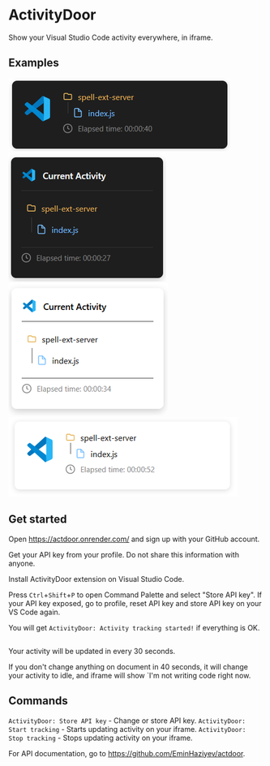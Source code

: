 # ActivityDoor

Show your Visual Studio Code activity everywhere, in iframe.

## Examples

![](https://github.com/EminHaziyev/actdoor/blob/main/public/dark1.png?raw=true)
![](https://github.com/EminHaziyev/actdoor/blob/main/public/dark2.png?raw=true)
![](https://github.com/EminHaziyev/actdoor/blob/main/public/light2.png?raw=true)
![](https://github.com/EminHaziyev/actdoor/blob/main/public/light1.png?raw=true)

## Get started
Open https://actdoor.onrender.com/ and sign up with your GitHub account.

Get your API key from your profile. Do not share this information with anyone.

Install ActivityDoor extension on Visual Studio Code.

Press `Ctrl`+`Shift`+`P` to open Command Palette and select "Store API key". If your API key exposed, go to profile, reset API key and store API key on your VS Code again.

You will get `ActivityDoor: Activity tracking started!` if everything is OK. 


##
Your activity will be updated in every 30 seconds.

If you don't change anything on document in 40 seconds, it will change your activity to idle, and iframe will show `I'm not writing code right now.

## Commands
`ActivityDoor: Store API key` - Change or store API key.
`ActivityDoor: Start tracking` - Starts updating activity on your iframe.
`ActivityDoor: Stop tracking` - Stops updating activity on your iframe.

For API documentation, go to https://github.com/EminHaziyev/actdoor.
